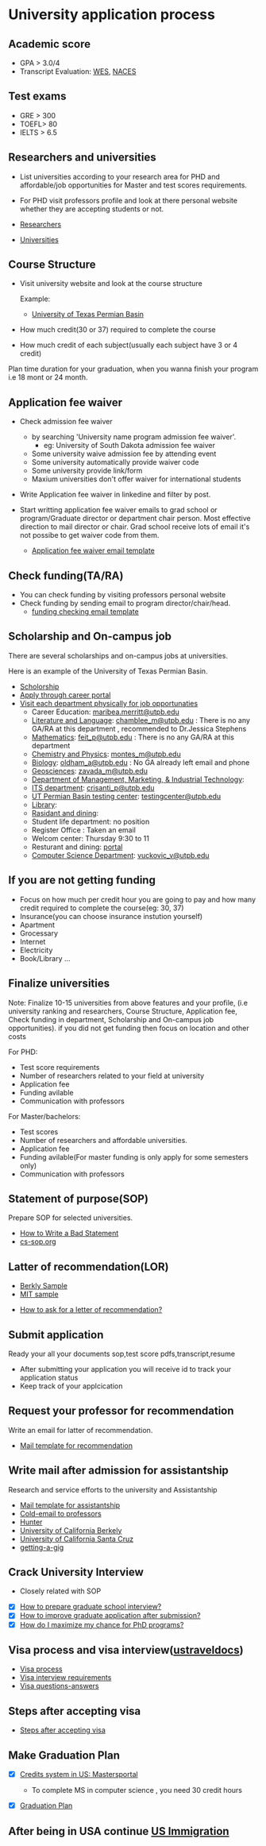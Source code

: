 # University application process

## Academic score

* GPA > 3.0/4
* Transcript Evaluation: [WES](https://www.wes.org/), [NACES](https://www.naces.org/)

## Test exams 

* GRE > 300
* TOEFL> 80
* IELTS > 6.5

## Researchers and universities 

* List universities according to your research area for PHD and affordable/job opportunities for Master and test scores requirements.
* For PHD visit professors profile and look at there personal website whether they are accepting students or not.

* [Researchers](./docs/cv-researchers.md)
* [Universities](./docs/universities.md)

## Course Structure
* Visit university website and look at the course structure
  
    Example:

    * [University of Texas Permian Basin](https://www.utpb.edu/academics/programs/computer-science/ms-computer-science)
  
* How much credit(30 or 37) required to complete the course
* How much credit of each subject(usually each subject have 3 or 4 credit)

Plan time duration for your graduation, when you wanna finish your program i.e 18 mont or 24 month.

## Application fee waiver

* Check admission fee waiver 
  
    * by searching 'University name program admission fee waiver'. 
      * eg: University of South Dakota admission fee waiver
    * Some university waive admission fee by attending event
    * Some university automatically provide waiver code
    * Some university provide link/form
    * Maxium universities don't offer waiver for international students

* Write Application fee waiver in linkedine and filter by post.
 

* Start writting application fee waiver emails to grad school or program/Graduate director or department chair person. Most effective direction to mail director or chair. Grad school receive lots of email it's not possibe to get waiver code from them.

    * [Application fee waiver email template](https://github.com/MadanBaduwal/university-application-process/blob/main/application-fee-waiver.md)


## Check funding(TA/RA)

* You can check funding by visiting professors personal website 
* Check funding by sending email to program director/chair/head.
   * [funding checking email template](https://github.com/MadanBaduwal/university-application-process/blob/main/funding-available-at-university.md)

## Scholarship and On-campus job

There are several scholarships and on-campus jobs at universities.

Here is an example of the University of Texas Permian Basin.

* [Scholorship](https://www.utpb.edu/admissions-aid/scholarships/index)
* [Apply through career portal](https://www.utpb.edu/university-offices/human-resources/index)
* [Visit each department physically for job opportunaties](https://www.utpb.edu/academics/colleges/department-index)
    * Career Education: maribea.merritt@utpb.edu
    * [Literature and Language](https://www.utpb.edu/academics/colleges/arts-sciences/departments/literature-language/index): chamblee_m@utpb.edu : There is no any GA/RA at this department , recommended to Dr.Jessica Stephens
    * [Mathematics](https://www.utpb.edu/academics/colleges/arts-sciences/departments/mathematics/index): feit_p@utpb.edu : There is no any GA/RA at this department
    * [Chemistry and Physics](https://www.utpb.edu/academics/colleges/arts-sciences/departments/chemistry/index): montes_m@utpb.edu
    * [Biology](https://www.utpb.edu/academics/colleges/arts-sciences/departments/biology/index): oldham_a@utpb.edu : No GA already left email and phone
    * [Geosciences](https://www.utpb.edu/academics/colleges/arts-sciences/departments/geosciences/index): zavada_m@utpb.edu
    * [Department of Management, Marketing, & Industrial Technology](https://www.utpb.edu/academics/colleges/business/departments/management-marketing-industrial-tech/index): 
    * [ITS department](https://www.utpb.edu/university-offices/information-technology/index): crisanti_p@utpb.edu
    * [UT Permian Basin testing center](https://www.utpb.edu/academics/advising-and-support/testing-center/index): testingcenter@utpb.edu
    * [Library](https://www.utpb.edu/library/index):
    * [Rasidant and dining](https://www.utpb.edu/life-at-utpb/housing-and-dining/index): 
    * Student life department: no position
    * Register Office : Taken an email
    * Welcom center: Thursday 9:30 to 11
    * Resturant and dining: [portal](https://jobs.compassgroupcareers.com/search/)
    * [Computer Science Department](https://www.utpb.edu/academics/colleges/arts-sciences/departments/computer-science/index): vuckovic_v@utpb.edu

## If you are not getting funding 

* Focus on how much per credit hour you are going to pay and how many credit required to complete the course(eg: 30, 37)
* Insurance(you can choose insurance instution  yourself)
* Apartment
* Grocessary 
* Internet
* Electricity
* Book/Library ... 

	
## Finalize universities

Note: Finalize 10-15 universities from above features and your profile, (i.e university ranking and researchers, Course Structure, Application fee, Check funding in department, Scholarship and On-campus job opportunities). if you did not get funding then focus on location and other costs

For PHD:
* Test score requirements
* Number of researchers related to your field at university
* Application fee
* Funding avilable
* Communication with professors

For Master/bachelors:
* Test scores
* Number of researchers and affordable universities.
* Application fee
* Funding avilable(For master funding is only apply for some semesters only)
* Communication with professors

## Statement of purpose(SOP)
Prepare SOP for selected universities.
*  [How to Write a Bad Statement](http://www.cs.cmu.edu/~pavlo/blog/2015/10/how-to-write-a-bad-statement-for-a-computer-science-phd-admissions-application.html?fbclid=IwAR0m9XcJ-8teKsEIvoLDZ4HbwfNOXEq-w8JBNvKVsbM5A2vMNSF1V4xCmGU)
*  [cs-sop.org](https://cs-sop.org/)

## Latter of recommendation(LOR)

*  [Berkly Sample](https://gsi.berkeley.edu/media/sample-recommendation-letter.pdf)
*  [MIT sample](https://mitadmissions.org/apply/parents-educators/writingrecs/)
- [How to ask for a letter of recommendation?](https://twitter.com/jbhuang0604/status/1522072974068703233)
## Submit application
Ready your all your documents sop,test score pdfs,transcript,resume

- After submitting your application you will receive id to track your application status
- Keep track of your applcication 


## Request your professor for recommendation

Write an email for latter of recommendation.
 
*  [Mail template for recommendation](https://github.com/MadanBaduwal/university-application-process/blob/main/recommendation-email.md)


## Write mail after admission for assistantship
Research and service efforts to the university and Assistantship

*  [Mail template for assistantship](https://github.com/MadanBaduwal/university-application-process/blob/main/email-for-assistantship.md)
*  [Cold-email to professors](https://github.com/MadanBaduwal/university-application-process/blob/main/cold-email.md)
*  [Hunter](https://www.hunter.cuny.edu/ugresearch/repository/files/Approaching%20a%20Faculty%20Member.pdf)
*  [University of California Berkely](https://research.berkeley.edu/how-cold-email-professor)
*  [University of California Santa Cruz](https://ugr.ue.ucsc.edu/email)	
*  [getting-a-gig](https://github.com/cassidoo/getting-a-gig)


## Crack University Interview

- Closely related with SOP

- [X] [How to prepare graduate school interview?](https://twitter.com/jbhuang0604/status/1482238901595127808)
- [X] [How to improve graduate application after submission?](https://twitter.com/jbhuang0604/status/1472410988322377732)
- [X] [How do I maximize my chance for PhD programs?](https://twitter.com/jbhuang0604/status/1425204888301150208)

## Visa process and visa interview([ustraveldocs](https://www.ustraveldocs.com/))

*  [Visa process](https://github.com/MadanBaduwal/people-in-computer-vision/blob/main/visa_processing.md)
*  [Visa interview requirements](https://github.com/MadanBaduwal/people-in-computer-vision/blob/main/visa-interview-requirments.md)
*  [Visa questions-answers](https://github.com/MadanBaduwal/people-in-computer-vision/blob/main/visa_interview_questions.md)

## Steps after accepting visa

*  [Steps after accepting visa](https://github.com/MadanBaduwal/university-application-process/blob/main/after-visa-accepted.md)

## Make Graduation Plan

- [X] [Credits system in US: Mastersportal](https://www.mastersportal.com/articles/1110/what-you-need-to-know-about-the-american-university-credit-system.html)
    - To complete MS in computer science , you need 30 credit hours
- [X] [Graduation Plan](https://docs.google.com/spreadsheets/d/1zr_NHsugE6XoFxN1l7Ei_Oeog2ya9B53uJOFCrW-7tM/edit?usp=share_link)


## After being in USA continue [US Immigration](https://github.com/madanbaduwal/usa-immigration)
